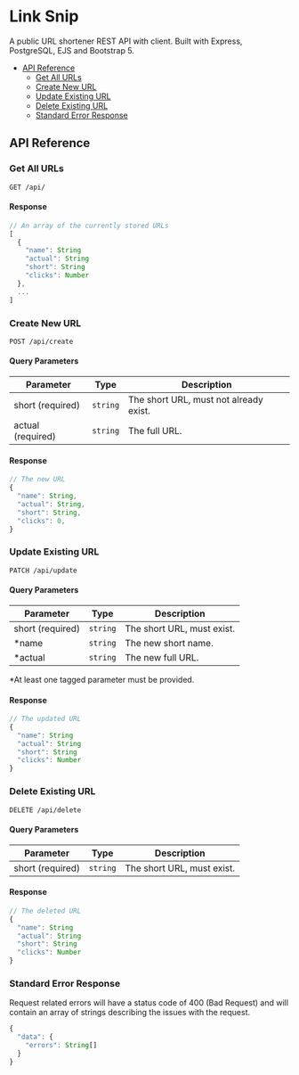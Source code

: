 # Link Snip

A public URL shortener REST API with client. Built with Express, PostgreSQL, EJS and Bootstrap 5.

- [API Reference](#api-reference)
  - [Get All URLs](#get-all-urls)
  - [Create New URL](#create-new-url)
  - [Update Existing URL](#update-existing-url)
  - [Delete Existing URL](#delete-existing-url)
  - [Standard Error Response](#standard-error-response)

## API Reference

### Get All URLs

```HTTP
GET /api/
```

#### Response

```ts
// An array of the currently stored URLs
[
  {
    "name": String
    "actual": String
    "short": String
    "clicks": Number
  },
  ...
]
```

### Create New URL

```HTTP
POST /api/create
```

#### Query Parameters

| Parameter         | Type     | Description                                |
| ----------------- | -------- | ------------------------------------------ |
| short (required)  | `string` | The short URL, must not already exist. |
| actual (required) | `string` | The full URL.                              |

#### Response

```ts
// The new URL
{
  "name": String,
  "actual": String,
  "short": String,
  "clicks": 0,
}
```

### Update Existing URL

```HTTP
PATCH /api/update
```

#### Query Parameters

| Parameter        | Type     | Description                    |
| ---------------- | -------- | ------------------------------ |
| short (required) | `string` | The short URL, must exist.     |
| \*name           | `string` | The new short name.            |
| \*actual         | `string` | The new full URL.              |

\*At least one tagged parameter must be provided.

#### Response

```ts
// The updated URL
{
  "name": String
  "actual": String
  "short": String
  "clicks": Number
}
```

### Delete Existing URL

```HTTP
DELETE /api/delete
```

#### Query Parameters

| Parameter        | Type     | Description                    |
| ---------------- | -------- | ------------------------------ |
| short (required) | `string` | The short URL, must exist. |

#### Response

```ts
// The deleted URL
{
  "name": String
  "actual": String
  "short": String
  "clicks": Number
}
```

### Standard Error Response

Request related errors will have a status code of 400 (Bad Request) and will contain an array of strings describing the issues with the request.

```ts
{
  "data": {
    "errors": String[]
  }
}
```
